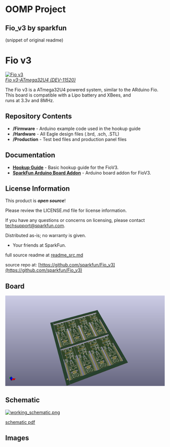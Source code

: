 # OOMP Project  
## Fio_v3  by sparkfun  
  
(snippet of original readme)  
  
Fio v3  
======  
  
[![Fio v3](https://dlnmh9ip6v2uc.cloudfront.net//images/products/1/1/5/2/0/11017-01.jpg)    
*Fio v3-ATmega32U4 (DEV-11520)*](https://www.sparkfun.com/products/11520)  
  
The Fio v3 is a ATmega32U4 powered system, similar to the ARduino Fio. This board is compatible with a Lipo battery and XBees, and   
runs at 3.3v and 8MHz.   
  
Repository Contents  
-------------------  
* **/Firmware** - Arduino example code used in the hookup guide  
* **/Hardware** - All Eagle design files (.brd, .sch, .STL)  
* **/Production** - Test bed files and production panel files  
  
Documentation  
--------------  
* **[Hookup Guide](https://learn.sparkfun.com/tutorials/pro-micro--fio-v3-hookup-guide)** - Basic hookup guide for the FioV3.  
* **[SparkFun Arduino Board Addon](https://github.com/sparkfun/Arduino_Boards/)** - Arduino board addon for FioV3.  
   
License Information  
-------------------  
This product is _**open source**_!   
  
Please review the LICENSE.md file for license information.   
  
If you have any questions or concerns on licensing, please contact techsupport@sparkfun.com.  
  
Distributed as-is; no warranty is given.  
  
- Your friends at SparkFun.  
  
_<COLLABORATION CREDIT>_  
  
  full source readme at [readme_src.md](readme_src.md)  
  
source repo at: [https://github.com/sparkfun/Fio_v3](https://github.com/sparkfun/Fio_v3)  
## Board  
  
[![working_3d.png](working_3d_600.png)](working_3d.png)  
## Schematic  
  
[![working_schematic.png](working_schematic_600.png)](working_schematic.png)  
  
[schematic pdf](working_schematic.pdf)  
## Images  
